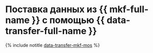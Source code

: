 # Поставка данных из {{ mkf-full-name }} с помощью {{ data-transfer-full-name }}

{% include notitle [data-transfer-mkf-mos](../../_tutorials/dataplatform/data-transfer-mkf-mos.md) %}
